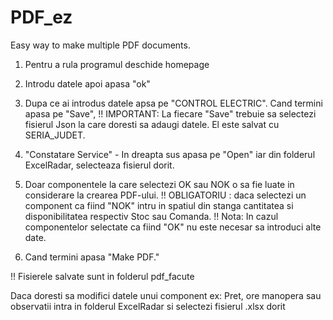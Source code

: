 # PDF_ez
 Easy way to make multiple PDF documents.
1. Pentru a rula programul deschide homepage

2. Introdu datele apoi apasa "ok"

3. Dupa ce ai introdus datele apsa pe "CONTROL ELECTRIC". Cand termini apasa pe "Save",
 !! IMPORTANT: La fiecare "Save" trebuie sa selectezi fisierul Json la care doresti
sa adaugi datele. El este salvat cu SERIA_JUDET.

4. "Constatare Service" - In dreapta sus apasa pe "Open" iar din folderul ExcelRadar,
selecteaza fisierul dorit.

5. Doar componentele la care selectezi OK sau NOK o sa fie luate in considerare la
crearea PDF-ului.
 !! OBLIGATORIU : daca selectezi un component ca fiind "NOK" intru in spatiul
din stanga cantitatea si disponibilitatea respectiv Stoc sau Comanda.
 !! Nota: In cazul componentelor selectate ca fiind "OK" nu este necesar sa introduci alte date.

6. Cand termini apasa "Make PDF."

 !! Fisierele salvate sunt in folderul pdf_facute


Daca doresti sa modifici datele unui component ex: Pret, ore manopera sau observatii intra in
folderul ExcelRadar si selectezi fisierul .xlsx dorit
